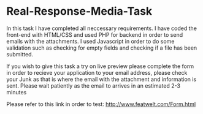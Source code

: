 # Real-Response-Media-Task

In this task I have completed all neccessary requirements. 
I have coded the front-end with HTML/CSS and used PHP for backend in order to send emails with the attachments.
I used Javascript in order to do some validation such as checking for empty fields and checking if a file has been submitted.

If you wish to give this task a try on live preview please complete the form in order to recieve your application 
to your email address, please check your Junk as that is where the email with the attachment and information is sent.
Please wait patiently as the email to arrives in an estimated 2-3 minutes

Please refer to this link in order to test:
http://www.featwelt.com/Form.html
